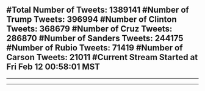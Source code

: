 #Total Number of Tweets: 1389141 
#Number of Trump Tweets: 396994
#Number of Clinton Tweets: 368679
#Number of Cruz Tweets: 286870
#Number of Sanders Tweets: 244175
#Number of Rubio Tweets: 71419
#Number of Carson Tweets: 21011
#Current Stream Started at Fri Feb 12 00:58:01 MST
---
---
---
